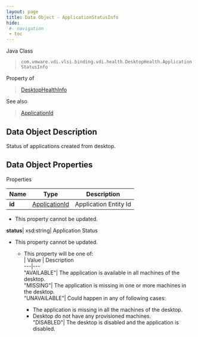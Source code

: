 ```yaml
---
layout: page
title: Data Object - ApplicationStatusInfo
hide:
 #- navigation
 - toc
---
```






Java Class  
> `com.vmware.vdi.vlsi.binding.vdi.health.DesktopHealth.ApplicationStatusInfo`

Property of  
> [DesktopHealthInfo](vdi.health.DesktopHealth.DesktopHealthInfo.md#field_detail)

See also  
> [ApplicationId](vdi.entity.ApplicationId.md)


## Data Object Description 

Status of applications created from desktop. 

## Data Object Properties

Properties

Name |  Type |  Description   
---|---|---  
**id**| [ApplicationId](vdi.entity.ApplicationId.md)|  Application Entity Id   


* This property cannot be updated.

  
**status**|  xsd:string|  Application Status   


* This property cannot be updated.
  * This property will be one of:  
|  Value |  Description   
---|---  
"AVAILABLE"| The application is available in all machines of the desktop.  
"MISSING"| The application is missing in one or more machines in the desktop.  
"UNAVAILABLE"| Could happen in any of following cases:  

    * The application is missing in all the machines of the desktop.
    * Desktop do not have any provisioned machines.  
"DISABLED"| The desktop is disabled and the application is disabled.  

  
  
  
 
  
  
